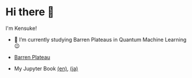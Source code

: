 # Hi there 👋

I'm Kensuke!

- 🔭  I’m currently studying Barren Plateaus in Quantum Machine Learning 😉

- [Barren Plateau](https://kkensuke.notion.site/My-Research-c0dc6d9a9f2f4a078d1183a34258fd19)
- My Jupyter Book [(en)](https://kkensuke.github.io/myjb-en/intro.html), [(ja)](https://kkensuke.github.io/myjb-ja/intro.html)